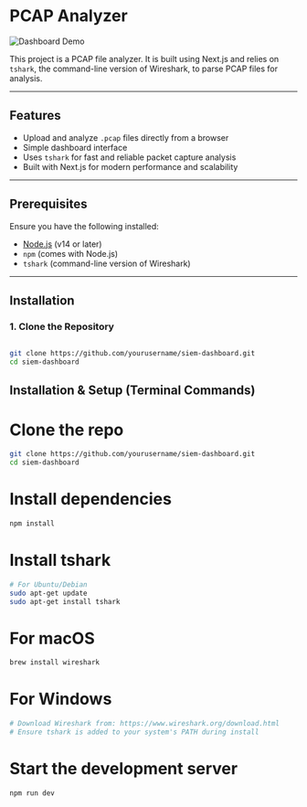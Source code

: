 # PCAP Analyzer

![Dashboard Demo](https://media2.giphy.com/media/v1.Y2lkPTc5MGI3NjExdDl1OXZnZmxzYzBwaG5raHJvMnN5anV0YnduaGM2Mm12bGxwZzdtaiZlcD12MV9pbnRlcm5hbF9naWZfYnlfaWQmY3Q9Zw/f4V2mqvv0wT9m/giphy.gif)

This project is a PCAP file analyzer. It is built using Next.js and relies on `tshark`, the command-line version of Wireshark, to parse PCAP files for analysis.

---

## Features

- Upload and analyze `.pcap` files directly from a browser  
- Simple dashboard interface  
- Uses `tshark` for fast and reliable packet capture analysis  
- Built with Next.js for modern performance and scalability  

---

## Prerequisites

Ensure you have the following installed:

- [Node.js](https://nodejs.org/) (v14 or later)  
- `npm` (comes with Node.js)  
- `tshark` (command-line version of Wireshark)  

---

## Installation

### 1. Clone the Repository

```bash

git clone https://github.com/yourusername/siem-dashboard.git
cd siem-dashboard
```
## Installation & Setup (Terminal Commands)


# Clone the repo
```bash
git clone https://github.com/yourusername/siem-dashboard.git
cd siem-dashboard
```
# Install dependencies
```bash
npm install
```
# Install tshark
```bash
# For Ubuntu/Debian
sudo apt-get update
sudo apt-get install tshark
```
# For macOS
```bash
brew install wireshark
```
# For Windows
```bash
# Download Wireshark from: https://www.wireshark.org/download.html
# Ensure tshark is added to your system's PATH during install
```
# Start the development server
```bash
npm run dev
```
